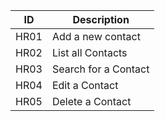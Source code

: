 ID   | Description              
-----| -------------------------|
HR01 | Add a new contact        |
HR02 | List all Contacts        |
HR03 | Search for a Contact     |
HR04 | Edit a Contact           |
HR05 | Delete a Contact         |
